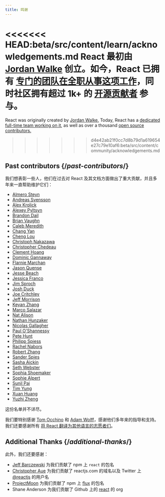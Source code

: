 ```yaml
---
title: 鸣谢
---
```


<Intro>

<<<<<<< HEAD:beta/src/content/learn/acknowledgements.md
React 最初由 [Jordan Walke](https://github.com/jordwalke) 创立。如今，React 已拥有 [专门的团队在全职从事这项工作](/community/meet-the-team)，同时社区拥有超过 1k+ 的 [开源贡献者](https://github.com/facebook/react/blob/main/AUTHORS) 参与。
=======
React was originally created by [Jordan Walke.](https://github.com/jordwalke) Today, React has a [dedicated full-time team working on it](/community/team), as well as over a thousand [open source contributors.](https://github.com/facebook/react/blob/main/AUTHORS)
>>>>>>> d4e42ab21f0cc7d8b79d1a619654e27c79e10af6:beta/src/content/community/acknowledgements.md

</Intro>

## Past contributors {/*past-contributors*/}

我们想表彰一些人，他们在过去对 React 及其文档方面做出了重大贡献，并且多年来一直帮助维护它们：

* [Almero Steyn](https://github.com/AlmeroSteyn)
* [Andreas Svensson](https://github.com/syranide)
* [Alex Krolick](https://github.com/alexkrolick)
* [Alexey Pyltsyn](https://github.com/lex111)
* [Brandon Dail](https://github.com/aweary)
* [Brian Vaughn](https://github.com/bvaughn)
* [Caleb Meredith](https://github.com/calebmer)
* [Chang Yan](https://github.com/cyan33)
* [Cheng Lou](https://github.com/chenglou)
* [Christoph Nakazawa](https://github.com/cpojer)
* [Christopher Chedeau](https://github.com/vjeux)
* [Clement Hoang](https://github.com/clemmy)
* [Dominic Gannaway](https://github.com/trueadm)
* [Flarnie Marchan](https://github.com/flarnie)
* [Jason Quense](https://github.com/jquense)
* [Jesse Beach](https://github.com/jessebeach)
* [Jessica Franco](https://github.com/Jessidhia)
* [Jim Sproch](https://github.com/jimfb)
* [Josh Duck](https://github.com/joshduck)
* [Joe Critchley](https://github.com/joecritch)
* [Jeff Morrison](https://github.com/jeffmo)
* [Keyan Zhang](https://github.com/keyz)
* [Marco Salazar](https://github.com/salazarm)
* [Nat Alison](https://github.com/tesseralis)
* [Nathan Hunzaker](https://github.com/nhunzaker)
* [Nicolas Gallagher](https://github.com/necolas)
* [Paul O'Shannessy](https://github.com/zpao)
* [Pete Hunt](https://github.com/petehunt)
* [Philipp Spiess](https://github.com/philipp-spiess)
* [Rachel Nabors](https://github.com/rachelnabors)
* [Robert Zhang](https://github.com/robertzhidealx)
* [Sander Spies](https://github.com/sanderspies)
* [Sasha Aickin](https://github.com/aickin)
* [Seth Webster](https://github.com/sethwebster)
* [Sophia Shoemaker](https://github.com/mrscobbler)
* [Sophie Alpert](https://github.com/sophiebits)
* [Sunil Pai](https://github.com/threepointone)
* [Tim Yung](https://github.com/yungsters)
* [Xuan Huang](https://github.com/huxpro)
* [Yuzhi Zheng](https://github.com/yuzhi)

这份名单并不详尽。

我们要特别感谢 [Tom Occhino](https://github.com/tomocchino) 和 [Adam Wolff](https://github.com/wolffiex)，感谢他们多年来的指导和支持。我们还要感谢所有 [将 React 翻译为其他语言的志愿者们](https://translations.reactjs.org/)。

## Additional Thanks {/*additional-thanks*/}

此外，我们还要感谢：

* [Jeff Barczewski](https://github.com/jeffbski) 为我们贡献了 npm 上 `react` 的包名
* [Christopher Aue](https://christopheraue.net/) 为我们贡献了 reactjs.com 的域名以及 Twitter 上 [@reactjs](https://twitter.com/reactjs) 的用户名
* [ProjectMoon](https://github.com/ProjectMoon) 为我们贡献了 npm 上 [flux](https://www.npmjs.com/package/flux) 的包名
* Shane Anderson 为我们贡献了 Github 上的 [react](https://github.com/react) 的 org
